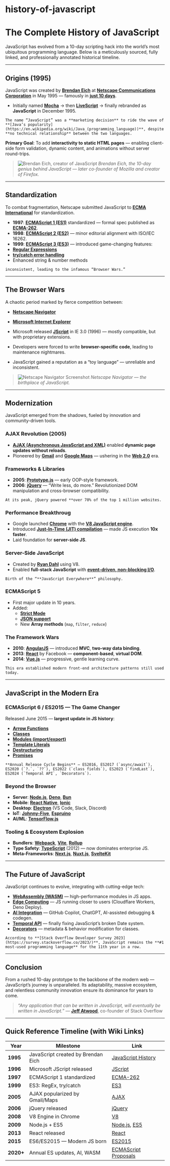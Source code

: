 # history-of-javascript


# The Complete History of JavaScript

JavaScript has evolved from a 10-day scripting hack into the world’s most ubiquitous programming language. Below is a meticulously sourced, fully linked, and professionally annotated historical timeline.

---

## Origins (1995)

JavaScript was created by **[Brendan Eich](https://en.wikipedia.org/wiki/Brendan_Eich)** at **[Netscape Communications Corporation](https://en.wikipedia.org/wiki/Netscape)** in May 1995 — famously in **[just 10 days](https://archive.org/details/javascript-at-20-brendan-eich)**.

- Initially named **[Mocha](https://en.wikipedia.org/wiki/JavaScript#History)** → then **[LiveScript](https://en.wikipedia.org/wiki/LiveScript)** → finally rebranded as **JavaScript** in December 1995.

```{note}
The name “JavaScript” was a **marketing decision** to ride the wave of **[Java’s popularity](https://en.wikipedia.org/wiki/Java_(programming_language))**, despite **no technical relationship** between the two languages.
```

**Primary Goal**: To add **interactivity to static HTML pages** — enabling client-side form validation, dynamic content, and animations without server round-trips.

> ![Brendan Eich, creator of JavaScript](https://zeeshan.p2pclouds.net/blogs/12/brendan_eich_founder.webp)
> *Brendan Eich, the 10-day genius behind JavaScript — later co-founder of Mozilla and creator of Firefox.*

---

## Standardization

To combat fragmentation, Netscape submitted JavaScript to **[ECMA International](https://en.wikipedia.org/wiki/ECMA_International)** for standardization.

- **1997**: **[ECMAScript 1 (ES1)](https://en.wikipedia.org/wiki/ECMAScript#Versions)** standardized — formal spec published as **[ECMA-262](https://www.ecma-international.org/publications-and-standards/standards/ecma-262/)**.
- **1998**: **[ECMAScript 2 (ES2)](https://262.ecma-international.org/2.0/)** — minor editorial alignment with ISO/IEC 16262.
- **1999**: **[ECMAScript 3 (ES3)](https://en.wikipedia.org/wiki/ECMAScript#ECMAScript_3)** — introduced game-changing features:
-  **[Regular Expressions](https://developer.mozilla.org/en-US/docs/Web/JavaScript/Guide/Regular_Expressions)**
-  **[try/catch error handling](https://developer.mozilla.org/en-US/docs/Web/JavaScript/Reference/Statements/try...catch)**
-  Enhanced string & number methods

```{warning} ES3 became the de facto standard for over a decade — browser support was
inconsistent, leading to the infamous “Browser Wars.”
```


---

## The Browser Wars

A chaotic period marked by fierce competition between:

- **[Netscape Navigator](https://en.wikipedia.org/wiki/Netscape_Navigator)**
- **[Microsoft Internet Explorer](https://en.wikipedia.org/wiki/Internet_Explorer)**

- Microsoft released **[JScript](https://en.wikipedia.org/wiki/JScript)** in IE 3.0 (1996) — mostly compatible, but with proprietary extensions.
- Developers were forced to write **browser-specific code**, leading to maintenance nightmares.
- JavaScript gained a reputation as a “toy language” — unreliable and inconsistent.

> ![Netscape Navigator Screenshot](https://zeeshan.p2pclouds.net/blogs/12/netscape_navigator_screenshot.webp)
> *Netscape Navigator — the birthplace of JavaScript.*

---

## Modernization

JavaScript emerged from the shadows, fueled by innovation and community-driven tools.

### AJAX Revolution (2005)

- **[AJAX (Asynchronous JavaScript and XML)](https://en.wikipedia.org/wiki/Ajax_(programming))** enabled **dynamic page updates without reloads**.
- Pioneered by **[Gmail](https://en.wikipedia.org/wiki/Gmail)** and **[Google Maps](https://en.wikipedia.org/wiki/Google_Maps)** — ushering in the **[Web 2.0](https://en.wikipedia.org/wiki/Web_2.0)** era.

### Frameworks & Libraries

- **2005**: **[Prototype.js](https://en.wikipedia.org/wiki/Prototype_JavaScript_Framework)** — early OOP-style framework.
- **2006**: **[jQuery](https://en.wikipedia.org/wiki/JQuery)** — “Write less, do more.” Revolutionized DOM manipulation and cross-browser compatibility.

```{note}
At its peak, jQuery powered **over 70% of the top 1 million websites.
```

### Performance Breakthroug

- Google launched **[Chrome](https://en.wikipedia.org/wiki/Google_Chrome)** with the **[V8 JavaScript engine](https://v8.dev/)**.
- Introduced **[Just-In-Time (JIT) compilation](https://en.wikipedia.org/wiki/Just-in-time_compilation)** — made JS execution **10x faster**.
- Laid foundation for **server-side JS**.

### Server-Side JavaScript

- Created by **[Ryan Dahl](https://en.wikipedia.org/wiki/Ryan_Dahl)** using V8.
- Enabled **full-stack JavaScript** with **[event-driven, non-blocking I/O](https://nodejs.org/en/docs/guides/blocking-vs-non-blocking/)**.

```{warning}
Birth of the “**JavaScript Everywhere**” philosophy.
```

### ECMAScript 5

- First major update in 10 years.
- Added:
  - **[Strict Mode](https://developer.mozilla.org/en-US/docs/Web/JavaScript/Reference/Strict_mode)**
  - **[JSON support](https://developer.mozilla.org/en-US/docs/Web/JavaScript/Reference/Global_Objects/JSON)**
  - New **Array methods** (`map`, `filter`, `reduce`)

### The Framework Wars

- **2010**: **[AngularJS](https://en.wikipedia.org/wiki/AngularJS)** — introduced **MVC**, **two-way data binding**.
- **2013**: **[React](https://react.dev/)** by Facebook — **component-based**, **virtual DOM**.
- **2014**: **[Vue.js](https://vuejs.org/)** — progressive, gentle learning curve.

```{note}
This era established modern front-end architecture patterns still used today.
```

---

## JavaScript in the Modern Era

### ECMAScript 6 / ES2015 — The Game Changer

Released June 2015 — **largest update in JS history**:

- **[Arrow Functions](https://developer.mozilla.org/en-US/docs/Web/JavaScript/Reference/Functions/Arrow_functions)**
- **[Classes](https://developer.mozilla.org/en-US/docs/Web/JavaScript/Reference/Classes)**
- **[Modules (import/export)](https://developer.mozilla.org/en-US/docs/Web/JavaScript/Guide/Modules)**
- **[Template Literals](https://developer.mozilla.org/en-US/docs/Web/JavaScript/Reference/Template_literals)**
- **[Destructuring](https://developer.mozilla.org/en-US/docs/Web/JavaScript/Reference/Operators/Destructuring_assignment)**
- **[Promises](https://developer.mozilla.org/en-US/docs/Web/JavaScript/Reference/Global_Objects/Promise)**

```{tip}
**Annual Release Cycle Begins** — ES2016, ES2017 (`async/await`), ES2020 (`?.`, `??`), ES2022 (`class fields`), ES2023 (`findLast`), ES2024 (`Temporal API`, `Decorators`).
```

### Beyond the Browser

- **Server**: **[Node.js](https://nodejs.org/)**, **[Deno](https://deno.com/)**, **[Bun](https://bun.sh/)**
- **Mobile**: **[React Native](https://reactnative.dev/)**, **[Ionic](https://ionicframework.com/)**
- **Desktop**: **[Electron](https://www.electronjs.org/)** (VS Code, Slack, Discord)
- **IoT**: **[Johnny-Five](https://johnny-five.io/)**, **[Espruino](https://www.espruino.com/)**
- **AI/ML**: **[TensorFlow.js](https://www.tensorflow.org/js)**

### Tooling & Ecosystem Explosion

- **Bundlers**: **[Webpack](https://webpack.js.org/)**, **[Vite](https://vitejs.dev/)**, **[Rollup](https://rollupjs.org/)**
- **Type Safety**: **[TypeScript](https://www.typescriptlang.org/)** (2012) — now dominates enterprise JS.
- **Meta-Frameworks**: **[Next.js](https://nextjs.org/)**, **[Nuxt.js](https://nuxt.com/)**, **[SvelteKit](https://kit.svelte.dev/)**

---

## The Future of JavaScript

JavaScript continues to evolve, integrating with cutting-edge tech:

- **[WebAssembly (WASM)](https://webassembly.org/)** — high-performance modules in JS apps.
- **[Edge Computing](https://en.wikipedia.org/wiki/Edge_computing)** — JS running closer to users (Cloudflare Workers, Deno Deploy).
- **[AI Integration](https://github.com/features/copilot)** — GitHub Copilot, ChatGPT, AI-assisted debugging & codegen.
- **[Temporal API](https://tc39.es/proposal-temporal/)** — finally fixing JavaScript’s broken Date system.
- **[Decorators](https://github.com/tc39/proposal-decorators)** — metadata & behavior modification for classes.

```{warning}
According to **[Stack Overflow Developer Survey 2023](https://survey.stackoverflow.co/2023/)**, JavaScript remains the **#1 most-used programming language** for the 11th year in a row.
```

---

## Conclusion

From a rushed 10-day prototype to the backbone of the modern web — JavaScript’s journey is unparalleled. Its adaptability, massive ecosystem, and relentless community innovation ensure its dominance for years to come.

> *“Any application that can be written in JavaScript, will eventually be written in JavaScript.”*
> — **[Jeff Atwood](https://en.wikipedia.org/wiki/Atwood%27s_law)**, co-founder of Stack Overflow

---

## Quick Reference Timeline (with Wiki Links)

| Year | Milestone | Link |
|------|-----------|------|
| **1995** | JavaScript created by Brendan Eich | [JavaScript History](https://en.wikipedia.org/wiki/JavaScript#History) |
| **1996** | Microsoft JScript released | [JScript](https://en.wikipedia.org/wiki/JScript) |
| **1997** | ECMAScript 1 standardized | [ECMA-262](https://www.ecma-international.org/publications-and-standards/standards/ecma-262/) |
| **1999** | ES3: RegEx, try/catch | [ES3](https://262.ecma-international.org/3.0/) |
| **2005** | AJAX popularized by Gmail/Maps | [AJAX](https://en.wikipedia.org/wiki/Ajax_(programming)) |
| **2006** | jQuery released | [jQuery](https://jquery.com/) |
| **2008** | V8 Engine in Chrome | [V8](https://v8.dev/) |
| **2009** | Node.js + ES5 | [Node.js](https://nodejs.org/), [ES5](https://262.ecma-international.org/5.1/) |
| **2013** | React released | [React](https://react.dev/) |
| **2015** | ES6/ES2015 — Modern JS born | [ES2015](https://262.ecma-international.org/6.0/) |
| **2020+** | Annual ES updates, AI, WASM | [ECMAScript Proposals](https://github.com/tc39/proposals) |
